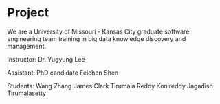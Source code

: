 Project
=======
We are a University of Missouri - Kansas City graduate software engineering team training in big data knowledge discovery and management. 

Instructor: Dr. Yugyung Lee

Assistant: PhD candidate Feichen Shen 

Students: 
Wang Zhang 
James Clark 
Tirumala Reddy Konireddy
Jagadish Tirumalasetty
